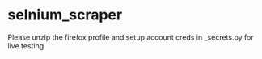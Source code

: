 # selnium_scraper

Please unzip the firefox profile and setup account creds in _secrets.py for live testing